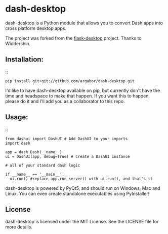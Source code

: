 # dash-desktop

dash-desktop is a Python module that allows you to convert Dash apps into cross platform desktop apps.

The project was forked from the [flask-desktop](https://github.com/Widdershin/flask-desktop) project. Thanks to Widdershin.

## Installation:

::

    pip install git+git://github.com/argabor/dash-desktop.git

I'd like to have dash-desktop available on pip, but currently don't have the time and headspace to make that happen. If you want this to happen, please do it and I'll add you as a collaborator to this repo.

## Usage:

::

    from dashui import DashUI # Add DashUI to your imports
    import dash

    app = dash.Dash(__name__)
    ui = DashUI(app, debug=True) # Create a DashUI instance

    # all of your standard dash logic

    if __name__ == '__main__':
      ui.run() #replace app.run_server() with ui.run(), and that's it

dash-desktop is powered by PyQt5, and should run on Windows, Mac and Linux. You can even create standalone executables using PyInstaller!

## License

dash-desktop is licensed under the MIT License. See the LICENSE file for more details.
